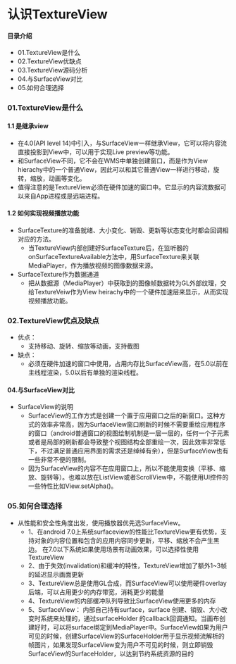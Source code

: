 # 认识TextureView
#### 目录介绍
- 01.TextureView是什么
- 02.TextureView优缺点
- 03.TextureView源码分析
- 04.与SurfaceView对比
- 05.如何合理选择




### 01.TextureView是什么
#### 1.1 是继承view
- 在4.0(API level 14)中引入，与SurfaceView一样继承View，它可以将内容流直接投影到View中，可以用于实现Live preview等功能。
- 和SurfaceView不同，它不会在WMS中单独创建窗口，而是作为View hierachy中的一个普通View，因此可以和其它普通View一样进行移动，旋转，缩放，动画等变化。
- 值得注意的是TextureView必须在硬件加速的窗口中。它显示的内容流数据可以来自App进程或是远端进程。



#### 1.2 如何实现视频播放功能
- SurfaceTexture的准备就绪、大小变化、销毁、更新等状态变化时都会回调相对应的方法。
    - 当TextureView内部创建好SurfaceTexture后，在监听器的onSurfaceTextureAvailable方法中，用SurfaceTexture来关联MediaPlayer，作为播放视频的图像数据来源。
- SurfaceTexture作为数据通道
    - 把从数据源（MediaPlayer）中获取到的图像帧数据转为GL外部纹理，交给TextureVeiw作为View heirachy中的一个硬件加速层来显示，从而实现视频播放功能。



### 02.TextureView优点及缺点
- 优点：
    - 支持移动、旋转、缩放等动画，支持截图
- 缺点：
    - 必须在硬件加速的窗口中使用，占用内存比SurfaceView高，在5.0以前在主线程渲染，5.0以后有单独的渲染线程。




#### 04.与SurfaceView对比
- SurfaceView的说明
    - SurfaceView的工作方式是创建一个置于应用窗口之后的新窗口。这种方式的效率非常高，因为SurfaceView窗口刷新的时候不需要重绘应用程序的窗口（android普通窗口的视图绘制机制是一层一层的，任何一个子元素或者是局部的刷新都会导致整个视图结构全部重绘一次，因此效率非常低下，不过满足普通应用界面的需求还是绰绰有余），但是SurfaceView也有一些非常不便的限制。
    - 因为SurfaceView的内容不在应用窗口上，所以不能使用变换（平移、缩放、旋转等）。也难以放在ListView或者ScrollView中，不能使用UI控件的一些特性比如View.setAlpha()。




### 05.如何合理选择
- 从性能和安全性角度出发，使用播放器优先选SurfaceView。
    - 1、在android 7.0上系统surfaceview的性能比TextureView更有优势，支持对象的内容位置和包含的应用内容同步更新，平移、缩放不会产生黑边。 在7.0以下系统如果使用场景有动画效果，可以选择性使用TextureView
    - 2、由于失效(invalidation)和缓冲的特性，TextureView增加了额外1~3帧的延迟显示画面更新
    - 3、TextureView总是使用GL合成，而SurfaceView可以使用硬件overlay后端，可以占用更少的内存带宽，消耗更少的能量
    - 4、TextureView的内部缓冲队列导致比SurfaceView使用更多的内存
    - 5、SurfaceView： 内部自己持有surface，surface 创建、销毁、大小改变时系统来处理的，通过surfaceHolder 的callback回调通知。当画布创建好时，可以将surface绑定到MediaPlayer中。SurfaceView如果为用户可见的时候，创建SurfaceView的SurfaceHolder用于显示视频流解析的帧图片，如果发现SurfaceView变为用户不可见的时候，则立即销毁SurfaceView的SurfaceHolder，以达到节约系统资源的目的
























